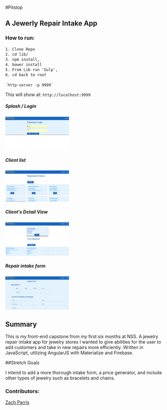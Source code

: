 #Pitstop

## A Jewerly Repair Intake App


### How to run:

```
1. Clone Repo
2. cd lib/
3. npm install,
4. bower install
5. From Lib run 'Gulp',
6. cd back to root

`http-server -p 9999`

```

This will show at:
`http://localhost:9999`

##### Splash / Login
<img src="https://github.com/ZachParris/pitstop/blob/master/screenshots/LoginView.jpg" width="200">

##### Client list
<img src="https://github.com/ZachParris/pitstop/blob/master/screenshots/ClientList.jpg" width="200">

##### Client's Detail View
<img src="https://github.com/ZachParris/pitstop/blob/master/screenshots/ClientDetail.jpg" width="200">

##### Repair intake form
<img src="https://github.com/ZachParris/pitstop/blob/master/screenshots/IntakeForm.jpg" width="200">

## Summary

This is my front-end capstone from my first six months at NSS. A jewelry repair intake app for jewelry stores I wanted to give abilities for the user to add customers and take in new repairs more efficiently. Written in JavaScript, utilizing AngularJS with Materialize and Firebase.

##Stretch Goals

I intend to add a more thorough intake form, a price generator, and include other types of jewelry such as bracelets and chains.


### Contributors:
[Zach Parris](https://github.com/ZachParris)
